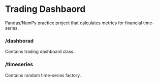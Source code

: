 # Trading Dashbaord

Pandas/NumPy practice project that calculates metrics for financial time-series.

### /dashborad

Contains trading dashboard class..

### /timeseries

Contains random time-series factory.

